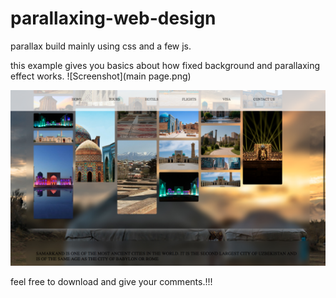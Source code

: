 # parallaxing-web-design


parallax build mainly using css and a few js.

this example gives you basics about how fixed background and parallaxing effect works.
![Screenshot](main page.png)

![Screenshot](pages.png)

feel free to download and give your comments.!!!
